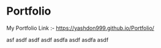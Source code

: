 # Portfolio
My Portfolio Link :-
https://yashdon999.github.io/Portfolio/

asf
asdf
asdf
asdf
asdfa
asdf
asdfa
asdf
